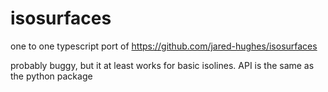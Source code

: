 # isosurfaces

one to one typescript port of https://github.com/jared-hughes/isosurfaces

probably buggy, but it at least works for basic isolines. API is the same as the python package